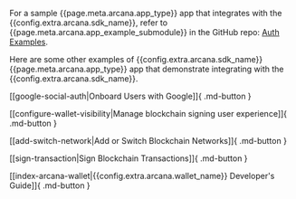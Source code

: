 For a sample {{page.meta.arcana.app_type}} app that integrates with the {{config.extra.arcana.sdk_name}}, refer to {{page.meta.arcana.app_example_submodule}} in the GitHub repo: [Auth Examples](https://github.com/arcana-network/auth-examples).

Here are some other examples of {{config.extra.arcana.sdk_name}} {{page.meta.arcana.app_type}} app that demonstrate integrating with the {{config.extra.arcana.sdk_name}}.

[[google-social-auth|Onboard Users with Google]]{ .md-button }

[[configure-wallet-visibility|Manage blockchain signing user experience]]{ .md-button }

[[add-switch-network|Add or Switch Blockchain Networks]]{ .md-button }

[[sign-transaction|Sign Blockchain Transactions]]{ .md-button }

[[index-arcana-wallet|{{config.extra.arcana.wallet_name}} Developer's Guide]]{ .md-button }